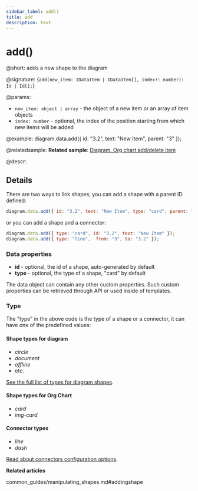 ```yaml
---
sidebar_label: add()
title: add
description: text
---
```


# add()

@short: adds a new shape to the diagram

@signature: {`add(new_item: IDataItem | IDataItem[], index?: number): Id | Id[];`}

@params:
- `new_item: object | array` - the object of a new item or an array of item objects
- `index: number` - optional, the index of the position starting from which new items will be added

@example:
diagram.data.add({ id: "3.2", text: "New Item", parent: "3" });

@relatedsample:
**Related sample**: [Diagram. Org chart add/delete item](https://snippet.dhtmlx.com/8wi20uop)

@descr:

## Details

There are two ways to link shapes, you can add a shape with a parent ID defined:

~~~js
diagram.data.add({ id: "3.2", text: "New Item", type: "card", parent: "3" });
~~~

or you can add a shape and a connector:

~~~js
diagram.data.add({ type: "card", id: "3.2", text: "New Item" });
diagram.data.add({ type: "line",  from: "3", to: "3.2" });
~~~

### Data properties

- **id** - optional, the id of a shape, auto-generated by default
- **type** - optional, the type of a shape, "card" by default

The data object can contain any other custom properties. Such custom properties can be retrieved through API or used inside of templates.

### Type

The "type" in the above code is the type of a shape or a connector, it can have one of the predefined values:

#### Shape types for diagram

- *circle*
- *document*
- *offline*
- etc.

[See the full list of types for diagram shapes](diagram_guides/shapes_arrows_list.md#shapestypes).

#### Shape types for Org Chart

- *card*
- *img-card*

#### Connector types

- *line*
- *dash*

[Read about connectors configuration options](diagram_guides/shapes_arrows_list.md#connectorstypes).

**Related articles**

common_guides/manipulating_shapes.md#addingshape
